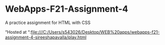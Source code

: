 # WebApps-F21-Assignment-4
A practice assignment for HTML with CSS

 “Hosted at “:<file:///C:/Users/s543026/Desktop/WEB%20apps/webapps-f21-assignment-4-sireeshapavalla/play.html>
